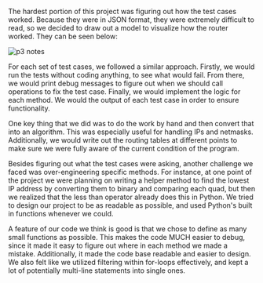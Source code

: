 The hardest portion of this project was figuring out how the test cases worked. Because they were in JSON format, they were extremely difficult to read, so we decided to draw out a model to visualize how the router worked. They can be seen below:  

![p3 notes](https://github.com/zarippas/3700project3/blob/main/p3%20notes.png)

For each set of test cases, we followed a similar approach. Firstly, we would run the tests without coding anything, to see what would fail. From there, we would print debug messages to figure out when we should call operations to fix the test case. Finally, we would implement the logic for each method. We would the output of each test case in order to ensure functionality.

One key thing that we did was to do the work by hand and then convert that into an algorithm. This was especially useful for handling IPs and netmasks. Additionally, we would write out the routing tables at different points to make sure we were fully aware of the current condition of the program.

Besides figuring out what the test cases were asking, another challenge we faced was over-engineering specific methods. For instance, at one point of the project we were planning on writing a helper method to find the lowest IP address by converting them to binary and comparing each quad, but then we realized that the less than operator already does this in Python. We tried to design our project to be as readable as possible, and used Python's built in functions whenever we could.

A feature of our code we think is good is that we chose to define as many small functions as possible. This makes the code MUCH easier to debug, since it made it easy to figure out where in each method we made a mistake. Additionally, it made the code base readable and easier to design. We also felt like we utilized filtering within for-loops effectively, and kept a lot of potentially multi-line statements into single ones.
